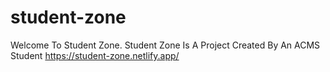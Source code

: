 # student-zone
Welcome To Student Zone. Student Zone Is A Project Created By An ACMS Student
https://student-zone.netlify.app/
